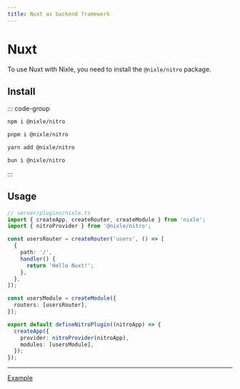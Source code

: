 ```yaml
---
title: Nuxt as backend framework
---
```


# Nuxt

To use Nuxt with Nixle, you need to install the `@nixle/nitro` package.

## Install

::: code-group

```sh [npm]
npm i @nixle/nitro
```

```sh [pnpm]
pnpm i @nixle/nitro
```

```sh [yarn]
yarn add @nixle/nitro
```

```sh [bun]
bun i @nixle/nitro
```

:::

## Usage

```ts
// server/plugins/nixle.ts
import { createApp, createRouter, createModule } from 'nixle';
import { nitroProvider } from '@nixle/nitro';

const usersRouter = createRouter('users', () => [
  {
    path: '/',
    handler() {
      return 'Hello Nuxt!';
    },
  },
]);

const usersModule = createModule({
  routers: [usersRouter],
});

export default defineNitroPlugin((nitroApp) => {
  createApp({
    provider: nitroProvider(nitroApp),
    modules: [usersModule],
  });
});
```

---

[Example](https://github.com/letstri/nixle/tree/main/examples/nuxt)

